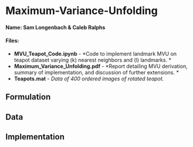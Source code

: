 # Maximum-Variance-Unfolding
#### Name: Sam Longenbach & Caleb Ralphs

#### Files:
- **MVU_Teapot_Code.ipynb** - *Code to implement landmark MVU on teapot dataset varying (k) nearest neighbors and (l) landmarks. *
- **Maximum_Variance_Unfolding.pdf** - *Report detailing MVU derivation, summary of implementation, and discussion of further extensions. *
- **Teapots.mat** - *Data of 400 ordered images of rotated teapot.*



## Formulation


## Data


## Implementation

